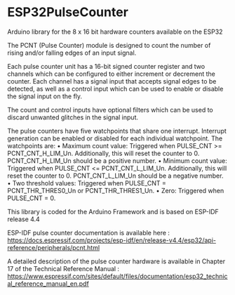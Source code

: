 # ESP32PulseCounter
Arduino library for the 8 x 16 bit hardware counters available on the ESP32

The PCNT (Pulse Counter) module is designed to count the number of rising and/or falling edges of an input signal.

Each pulse counter unit has a 16-bit signed counter register and two channels which can be configured
to either increment or decrement the counter. Each channel has a signal input that accepts signal edges to be detected,
as well as a control input which can be used to enable or disable the signal input on the fly.

The count and control inputs have optional filters which can be used to discard unwanted glitches in the signal input.

The pulse counters have five watchpoints that share one interrupt. Interrupt generation can be enabled or disabled
for each individual watchpoint. The watchpoints are:
• Maximum count value: Triggered when PULSE_CNT >= PCNT_CNT_H_LIM_Un. Additionally, this will reset
the counter to 0. PCNT_CNT_H_LIM_Un should be a positive number.
• Minimum count value: Triggered when PULSE_CNT <= PCNT_CNT_L_LIM_Un. Additionally, this will reset
the counter to 0. PCNT_CNT_L_LIM_Un should be a negative number.
• Two threshold values: Triggered when PULSE_CNT = PCNT_THR_THRES0_Un or PCNT_THR_THRES1_Un.
• Zero: Triggered when PULSE_CNT = 0.

This library is coded for the Arduino Framework and is based on ESP-IDF release 4.4

ESP-IDF pulse counter documentation is available here :
https://docs.espressif.com/projects/esp-idf/en/release-v4.4/esp32/api-reference/peripherals/pcnt.html

A detailed description of the pulse counter hardware is available in Chapter 17 of the Technical Reference Manual :
https://www.espressif.com/sites/default/files/documentation/esp32_technical_reference_manual_en.pdf
